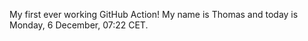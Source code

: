 My first ever working GitHub Action!
My name is Thomas and today is Monday, 6 December, 07:22 CET. 
